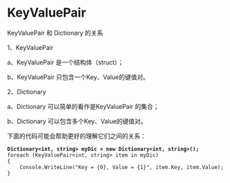 # KeyValuePair

KeyValuePair 和 Dictionary 的关系&#x20;

1、KeyValuePair&#x20;

a、KeyValuePair 是一个结构体（struct）；

b、KeyValuePair 只包含一个Key、Value的键值对。&#x20;

2、Dictionary&#x20;

a、Dictionary 可以简单的看作是KeyValuePair 的集合；&#x20;

b、Dictionary 可以包含多个Key、Value的键值对。

下面的代码可能会帮助更好的理解它们之间的关系：&#x20;

<pre><code><strong>Dictionary&#x3C;int, string> myDic = new Dictionary&#x3C;int, string>();
</strong>foreach (KeyValuePair&#x3C;int, string> item in myDic)
{
    Console.WriteLine("Key = {0}, Value = {1}", item.Key, item.Value);
}
</code></pre>

